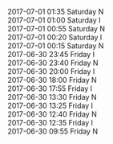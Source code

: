 2017-07-01 01:35 Saturday  N  
2017-07-01 01:00 Saturday  I  
2017-07-01 00:55 Saturday  N  
2017-07-01 00:20 Saturday  I  
2017-07-01 00:15 Saturday  N  
2017-06-30 23:45 Friday  I  
2017-06-30 23:40 Friday  N  
2017-06-30 20:00 Friday  I  
2017-06-30 18:00 Friday  N  
2017-06-30 17:55 Friday  I  
2017-06-30 13:30 Friday  N  
2017-06-30 13:25 Friday  I  
2017-06-30 12:40 Friday  N  
2017-06-30 12:35 Friday  I  
2017-06-30 09:55 Friday  N  
